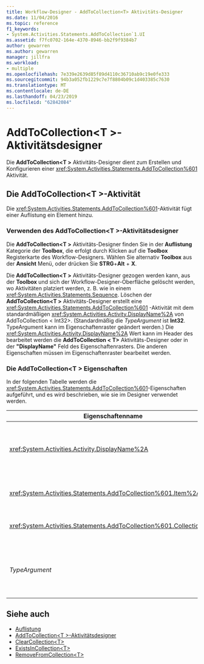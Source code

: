 ```yaml
---
title: Workflow-Designer - AddToCollection<T> Aktivitäts-Designer
ms.date: 11/04/2016
ms.topic: reference
f1_keywords:
- System.Activities.Statements.AddToCollection`1.UI
ms.assetid: f7fc0702-164e-4370-8946-bb2f9f9384b7
author: gewarren
ms.author: gewarren
manager: jillfra
ms.workload:
- multiple
ms.openlocfilehash: 7e339e2639d85f89d4110c36710ab9c19e0fe333
ms.sourcegitcommit: 94b3a052fb1229c7e7f8804b09c1d403385c7630
ms.translationtype: MT
ms.contentlocale: de-DE
ms.lasthandoff: 04/23/2019
ms.locfileid: "62842084"
---
```

# <a name="addtocollectiont-activity-designer"></a>AddToCollection\<T >-Aktivitätsdesigner

Die **AddToCollection\<T >** Aktivitäts-Designer dient zum Erstellen und Konfigurieren einer <xref:System.Activities.Statements.AddToCollection%601> Aktivität.

## <a name="the-addtocollectiont-activity"></a>Die AddToCollection\<T >-Aktivität

Die <xref:System.Activities.Statements.AddToCollection%601>-Aktivität fügt einer Auflistung ein Element hinzu.

### <a name="using-the-addtocollectiont-activity-designer"></a>Verwenden des AddToCollection\<T >-Aktivitätsdesigner

Die **AddToCollection\<T >** Aktivitäts-Designer finden Sie in der **Auflistung** Kategorie der **Toolbox**, die erfolgt durch Klicken auf die  **Toolbox** Registerkarte des Workflow-Designers. Wählen Sie alternativ **Toolbox** aus der **Ansicht** Menü, oder drücken Sie **STRG**+**Alt** + **X**.

Die **AddToCollection\<T >** Aktivitäts-Designer gezogen werden kann, aus der **Toolbox** und sich der Workflow-Designer-Oberfläche gelöscht werden, wo Aktivitäten platziert werden, z. B. wie in einem <xref:System.Activities.Statements.Sequence>. Löschen der **AddToCollection\<T >** Aktivitäts-Designer erstellt eine <xref:System.Activities.Statements.AddToCollection%601> -Aktivität mit dem standardmäßigen <xref:System.Activities.Activity.DisplayName%2A> von AddToCollection < Int32\>. (Standardmäßig die *TypeArgument* ist **Int32**. TypeArgument kann im Eigenschaftenraster geändert werden.) Die <xref:System.Activities.Activity.DisplayName%2A> Wert kann im Header des bearbeitet werden die **AddToCollection < T\>**  Aktivitäts-Designer oder in der **"DisplayName"** Feld des Eigenschaftenrasters. Die anderen Eigenschaften müssen im Eigenschaftenraster bearbeitet werden.

### <a name="the-addtocollectiont-properties"></a>Die AddToCollection\<T > Eigenschaften

In der folgenden Tabelle werden die <xref:System.Activities.Statements.AddToCollection%601>-Eigenschaften aufgeführt, und es wird beschrieben, wie sie im Designer verwendet werden.

|Eigenschaftenname|Erforderlich|Verwendung|
|-|--------------|-|
|<xref:System.Activities.Activity.DisplayName%2A>|False|Der Anzeigename der <xref:System.Activities.Statements.AddToCollection%601>-Aktivität. Der Standardname lautet AddToCollection < Int32\>. Obwohl der <xref:System.Activities.Activity.DisplayName%2A>-Wert nicht zwingend erforderlich ist, wird empfohlen, einen Anzeigenamen zu verwenden.|
|<xref:System.Activities.Statements.AddToCollection%601.Item%2A>|True|Das Element der Auflistung hinzuzufügende\<T >. Dieses Element ist vom Typ *T*, vom Typ *TypeArgument*. Geben Sie im Eigenschaftenraster einen Visual Basic-Ausdruck ein, um das Element anzugeben.|
|<xref:System.Activities.Statements.AddToCollection%601.Collection%2A>|True|Die Auflistung, zu der das Element hinzugefügt werden soll. Diese Sammlung wird vom Typ **ICollection < TypeArgument\>**. Geben Sie im Eigenschaftenraster einen Visual Basic-Ausdruck ein, um die Auflistung anzugeben.|
|*TypeArgument*|True|Der Typ T der in der <xref:System.Collections.Generic.ICollection%601> enthaltenen Elemente. In der Standardeinstellung dies *TypeArgument* Typ nastaven NA hodnotu **Int32**. Um den Typ zu ändern, ändern Sie den Wert des der *TypeArgument* im Eigenschaftenraster im Kombinationsfeld.|

## <a name="see-also"></a>Siehe auch

- [Auflistung](../workflow-designer/collection-activity-designers.md)
- [AddToCollection\<T >-Aktivitätsdesigner](../workflow-designer/addtocollection-t-activity-designer.md)
- [ClearCollection\<T>](../workflow-designer/clearcollection-t-activity-designer.md)
- [ExistsInCollection\<T>](../workflow-designer/existsincollection-t-activity-designer.md)
- [RemoveFromCollection\<T>](../workflow-designer/removefromcollection-t-activity-designer.md)